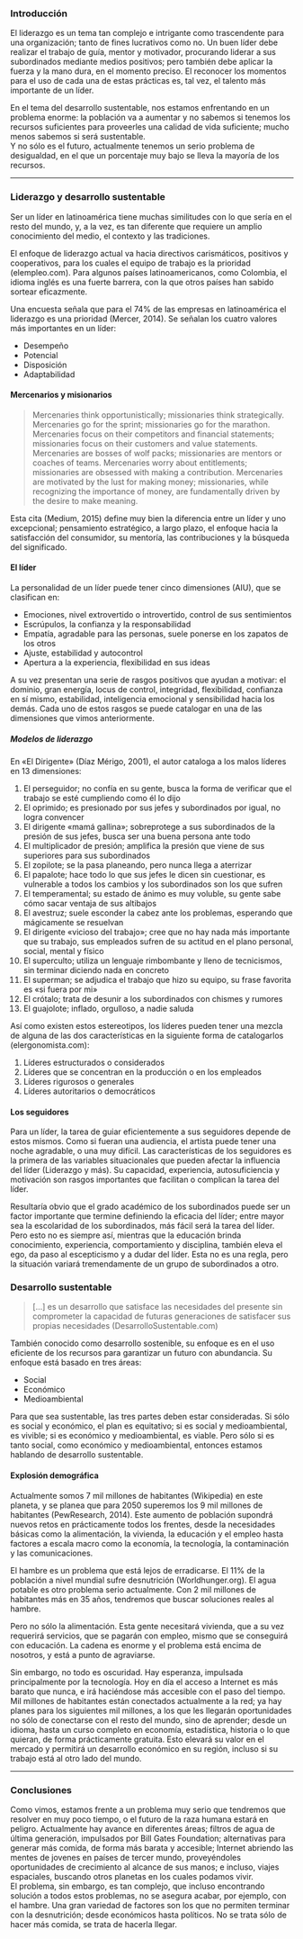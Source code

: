 ### Introducción

El liderazgo es un tema tan complejo e intrigante como trascendente para una organización; tanto de fines lucrativos como no. Un buen líder debe realizar el trabajo de guía, mentor y motivador, procurando liderar a sus subordinados mediante medios positivos; pero también debe aplicar la fuerza y la mano dura, en el momento preciso. El reconocer los momentos para el uso de cada una de estas prácticas es, tal vez, el talento más importante de un líder.

En el tema del desarrollo sustentable, nos estamos enfrentando en un problema enorme: la población va a aumentar y no sabemos si tenemos los recursos suficientes para proveerles una calidad de vida suficiente; mucho menos sabemos si será sustentable.  
Y no sólo es el futuro, actualmente tenemos un serio problema de desigualdad, en el que un porcentaje muy bajo se lleva la mayoría de los recursos.

---

### Liderazgo y desarrollo sustentable

Ser un líder en latinoamérica tiene muchas similitudes con lo que sería en el resto del mundo, y, a la vez, es tan diferente que requiere un amplio conocimiento del medio, el contexto y las tradiciones.

El enfoque de liderazgo actual va hacia directivos carismáticos, positivos y cooperativos, para los cuales el equipo de trabajo es la prioridad (elempleo.com). Para algunos países latinoamericanos, como Colombia, el idioma inglés es una fuerte barrera, con la que otros países han sabido sortear eficazmente.

Una encuesta señala que para el 74% de las empresas en latinoamérica el liderazgo es una prioridad (Mercer, 2014). Se señalan los cuatro valores más importantes en un líder:

- Desempeño
- Potencial
- Disposición
- Adaptabilidad

#### Mercenarios y misionarios

>  Mercenaries think opportunistically; missionaries think strategically. Mercenaries go for the sprint; missionaries go for the marathon. Mercenaries focus on their competitors and financial statements; missionaries focus on their customers and value statements. Mercenaries are bosses of wolf packs; missionaries are mentors or coaches of teams. Mercenaries worry about entitlements; missionaries are obsessed with making a contribution. Mercenaries are motivated by the lust for making money; missionaries, while recognizing the importance of money, are fundamentally driven by the desire to make meaning.

Esta cita (Medium, 2015) define muy bien la diferencia entre un líder y uno excepcional; pensamiento estratégico, a largo plazo, el enfoque hacia la satisfacción del consumidor, su mentoría, las contribuciones y la búsqueda del significado.

#### El líder

La personalidad de un líder puede tener cinco dimensiones (AIU), que se clasifican en:

- Emociones, nivel extrovertido o introvertido, control de sus sentimientos
- Escrúpulos, la confianza y la responsabilidad
- Empatía, agradable para las personas, suele ponerse en los zapatos de los otros
- Ajuste, estabilidad y autocontrol
- Apertura a la experiencia, flexibilidad en sus ideas

A su vez presentan una serie de rasgos positivos que ayudan a motivar: el dominio, gran energía, locus de control, integridad, flexibilidad, confianza en sí mismo, estabilidad, inteligencia emocional y sensibilidad hacia los demás. Cada uno de estos rasgos se puede catalogar en una de las dimensiones que vimos anteriormente.

##### Modelos de liderazgo

En «El Dirigente» (Díaz Mérigo, 2001), el autor cataloga a los malos líderes en 13 dimensiones:

1. El perseguidor; no confía en su gente, busca la forma de verificar que el trabajo se esté cumpliendo como él lo dijo
2. El oprimido; es presionado por sus jefes y subordinados por igual, no logra convencer
3. El dirigente «mamá gallina»; sobreprotege a sus subordinados de la presión de sus jefes, busca ser una buena persona ante todo
4. El multiplicador de presión; amplifica la presión que viene de sus superiores para sus subordinados
5. El zopilote; se la pasa planeando, pero nunca llega a aterrizar
6. El papalote; hace todo lo que sus jefes le dicen sin cuestionar, es vulnerable a todos los cambios y los subordinados son los que sufren
7. El temperamental; su estado de ánimo es muy voluble, su gente sabe cómo sacar ventaja de sus altibajos
8. El avestruz; suele esconder la cabez ante los problemas, esperando que mágicamente se resuelvan
9. El dirigente «vicioso del trabajo»; cree que no hay nada más importante que su trabajo, sus empleados sufren de su actitud en el plano personal, social, mental y físico
10. El superculto; utiliza un lenguaje rimbombante y lleno de tecnicismos, sin terminar diciendo nada en concreto
11. El superman; se adjudica el trabajo que hizo su equipo, su frase favorita es «si fuera por mi»
12. El crótalo; trata de desunir a los subordinados con chismes y rumores
13. El guajolote; inflado, orgulloso, a nadie saluda

Así como existen estos estereotipos, los líderes pueden tener una mezcla de alguna de las dos características en la siguiente forma de catalogarlos (elergonomista.com):

1. Líderes estructurados o considerados
2. Líderes que se concentran en la producción o en los empleados
3. Líderes rigurosos o generales
4. Líderes autoritarios o democráticos

#### Los seguidores

Para un líder, la tarea de guiar eficientemente a sus seguidores depende de estos mismos. Como si fueran una audiencia, el artista puede tener una noche agradable, o una muy difícil. Las características de los seguidores es la primera de las variables situacionales que pueden afectar la influencia del líder (Liderazgo y más). Su capacidad, experiencia, autosuficiencia y motivación son rasgos importantes que facilitan o complican la tarea del líder.

Resultaría obvio que el grado académico de los subordinados puede ser un factor importante que termine definiendo la eficacia del líder; entre mayor sea la escolaridad de los subordinados, más fácil será la tarea del líder.  
Pero esto no es siempre así, mientras que la educación brinda conocimiento, experiencia, comportamiento y disciplina, también eleva el ego, da paso al escepticismo y a dudar del líder. Esta no es una regla, pero la situación variará tremendamente de un grupo de subordinados a otro.

### Desarrollo sustentable

>  [...] es un desarrollo que satisface las necesidades del presente sin comprometer la capacidad de futuras generaciones de satisfacer sus propias necesidades (DesarrolloSustentable.com)

También conocido como desarrollo sostenible, su enfoque es en el uso eficiente de los recursos para garantizar un futuro con abundancia. Su enfoque está basado en tres áreas:

- Social
- Económico
- Medioambiental

Para que sea sustentable, las tres partes deben estar consideradas. Si sólo es social y económico, el plan es equitativo; si es social y medioambiental, es vivible; si es económico y medioambiental, es viable. Pero sólo si es tanto social, como económico y medioambiental, entonces estamos hablando de desarrollo sustentable.

#### Explosión demográfica

Actualmente somos 7 mil millones de habitantes (Wikipedia) en este planeta, y se planea que para 2050 superemos los 9 mil millones de habitantes (PewResearch, 2014). Este aumento de población supondrá nuevos retos en prácticamente todos los frentes, desde la necesidades básicas como la alimentación, la vivienda, la educación y el empleo hasta factores a escala macro como la economía, la tecnología, la contaminación y las comunicaciones.

El hambre es un problema que está lejos de erradicarse. El 11% de la población a nivel mundial sufre desnutrición (Worldhunger.org). El agua potable es otro problema serio actualmente. Con 2 mil millones de habitantes más en 35 años, tendremos que buscar soluciones reales al hambre.

Pero no sólo la alimentación. Esta gente necesitará vivienda, que a su vez requerirá servicios, que se pagarán con empleo, mismo que se conseguirá con educación. La cadena es enorme y el problema está encima de nosotros, y está a punto de agraviarse.

Sin embargo, no todo es oscuridad. Hay esperanza, impulsada principalmente por la tecnología. Hoy en día el acceso a Internet es más barato que nunca, e irá haciéndose más accesible con el paso del tiempo. Mil millones de habitantes están conectados actualmente a la red; ya hay planes para los siguientes mil millones, a los que les llegarán oportunidades no sólo de conectarse con el resto del mundo, sino de aprender; desde un idioma, hasta un curso completo en economía, estadística, historia o lo que quieran, de forma prácticamente gratuita. Esto elevará su valor en el mercado y permitirá un desarrollo económico en su región, incluso si su trabajo está al otro lado del mundo.

---

### Conclusiones

Como vimos, estamos frente a un problema muy serio que tendremos que resolver en muy poco tiempo, o el futuro de la raza humana estará en peligro. Actualmente hay avance en diferentes áreas; filtros de agua de última generación, impulsados por Bill Gates Foundation; alternativas para generar más comida, de forma más barata y accesible; Internet abriendo las mentes de jovenes en países de tercer mundo, proveyéndoles oportunidades de crecimiento al alcance de sus manos; e incluso, viajes espaciales, buscando otros planetas en los cuales podamos vivir.  
El problema, sin embargo, es tan complejo, que incluso encontrando solución a todos estos problemas, no se asegura acabar, por ejemplo, con el hambre. Una gran variedad de factores son los que no permiten terminar con la desnutrición; desde económicos hasta políticos. No se trata sólo de hacer más comida, se trata de hacerla llegar.

